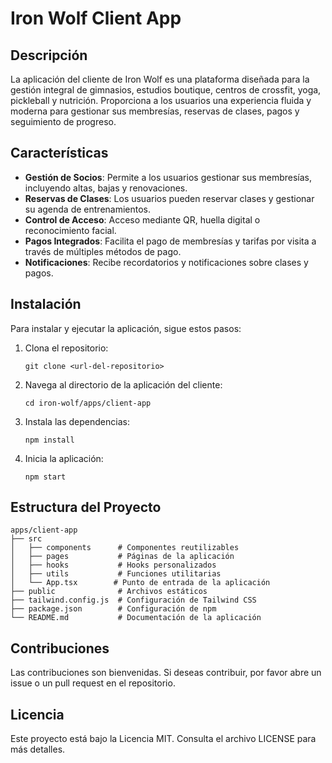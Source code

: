 # Iron Wolf Client App

## Descripción
La aplicación del cliente de Iron Wolf es una plataforma diseñada para la gestión integral de gimnasios, estudios boutique, centros de crossfit, yoga, pickleball y nutrición. Proporciona a los usuarios una experiencia fluida y moderna para gestionar sus membresías, reservas de clases, pagos y seguimiento de progreso.

## Características
- **Gestión de Socios**: Permite a los usuarios gestionar sus membresías, incluyendo altas, bajas y renovaciones.
- **Reservas de Clases**: Los usuarios pueden reservar clases y gestionar su agenda de entrenamientos.
- **Control de Acceso**: Acceso mediante QR, huella digital o reconocimiento facial.
- **Pagos Integrados**: Facilita el pago de membresías y tarifas por visita a través de múltiples métodos de pago.
- **Notificaciones**: Recibe recordatorios y notificaciones sobre clases y pagos.

## Instalación
Para instalar y ejecutar la aplicación, sigue estos pasos:

1. Clona el repositorio:
   ```
   git clone <url-del-repositorio>
   ```

2. Navega al directorio de la aplicación del cliente:
   ```
   cd iron-wolf/apps/client-app
   ```

3. Instala las dependencias:
   ```
   npm install
   ```

4. Inicia la aplicación:
   ```
   npm start
   ```

## Estructura del Proyecto
```
apps/client-app
├── src
│   ├── components      # Componentes reutilizables
│   ├── pages           # Páginas de la aplicación
│   ├── hooks           # Hooks personalizados
│   ├── utils           # Funciones utilitarias
│   └── App.tsx        # Punto de entrada de la aplicación
├── public              # Archivos estáticos
├── tailwind.config.js  # Configuración de Tailwind CSS
├── package.json        # Configuración de npm
└── README.md           # Documentación de la aplicación
```

## Contribuciones
Las contribuciones son bienvenidas. Si deseas contribuir, por favor abre un issue o un pull request en el repositorio.

## Licencia
Este proyecto está bajo la Licencia MIT. Consulta el archivo LICENSE para más detalles.